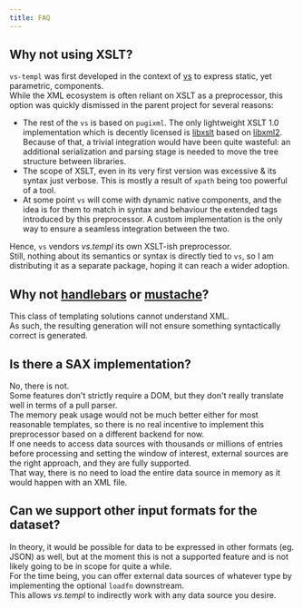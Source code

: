 ```yaml
---
title: FAQ
---
```


## Why not using XSLT?

`vs-templ` was first developed in the context of [vs](https://github.com/karurochori/vs-fltk) to express static, yet parametric, components.  
While the XML ecosystem is often reliant on XSLT as a preprocessor, this option was quickly dismissed in the parent project for several reasons:

- The rest of the `vs` is based on `pugixml`. The only lightweight XSLT 1.0 implementation which is decently licensed is [libxslt](https://gitlab.gnome.org/GNOME/libxslt) based on [libxml2](https://gitlab.gnome.org/GNOME/libxml2).  
  Because of that, a trivial integration would have been quite wasteful: an additional serialization and parsing stage is needed to move the tree structure between libraries.
- The scope of XSLT, even in its very first version was excessive & its syntax just verbose. This is mostly a result of `xpath` being too powerful of a tool.
- At some point `vs` will come with dynamic native components, and the idea is for them to match in syntax and behaviour the extended tags introduced by this preprocessor. A custom implementation is the only way to ensure a seamless integration between the two.

Hence, `vs` vendors _vs.templ_ its own XSLT-ish preprocessor.  
Still, nothing about its semantics or syntax is directly tied to `vs`, so I am distributing it as a separate package, hoping it can reach a wider adoption.

## Why not [handlebars](https://handlebarsjs.com/) or [mustache](https://mustache.github.io/)?

This class of templating solutions cannot understand XML.  
As such, the resulting generation will not ensure something syntactically correct is generated.

## Is there a SAX implementation?

No, there is not.  
Some features don't strictly require a DOM, but they don't really translate well in terms of a pull parser.  
The memory peak usage would not be much better either for most reasonable templates, so there is no real incentive to implement this preprocessor based on a different backend for now.  
If one needs to access data sources with thousands or millions of entries before processing and setting the window of interest, external sources are the right approach, and they are fully supported.  
That way, there is no need to load the entire data source in memory as it would happen with an XML file.

## Can we support other input formats for the dataset?

In theory, it would be possible for data to be expressed in other formats (eg. JSON) as well, but at the moment this is not a supported feature and is not likely going to be in scope for quite a while.  
For the time being, you can offer external data sources of whatever type by implementing the optional `loadfn` downstream.  
This allows _vs.templ_ to indirectly work with any data source you desire.
